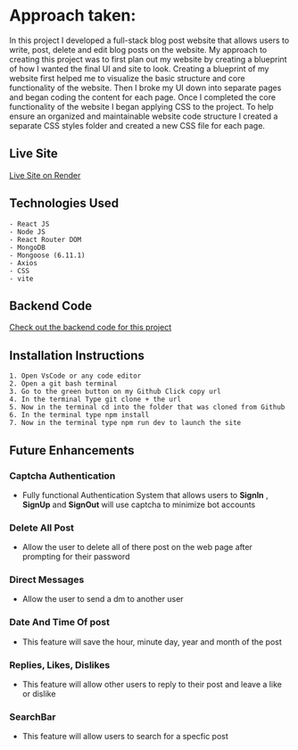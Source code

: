 # Approach taken:

In this project I developed a full-stack blog post website that allows users to write, post, delete and edit blog posts on the website.
My approach to creating this project was to first plan out my website by creating a blueprint of how I wanted the final UI and site to look.
Creating a blueprint of my website first helped me to visualize the basic structure and core functionality of the website. Then I broke my UI 
down into separate pages and began coding the content for each page. Once I completed the core functionality of the website I began applying 
CSS to the project. To help ensure an organized and maintainable website code structure I created a separate CSS styles folder and created a new 
CSS file for each page. 

## Live Site 

[Live Site on Render](https://master-codes-blog-post-frontend.onrender.com/)

## Technologies Used
    
    - React JS
    - Node JS
    - React Router DOM
    - MongoDB
    - Mongoose (6.11.1)
    - Axios
    - CSS
    - vite
    
## Backend Code

[Check out the backend code for this project](https://github.com/Master-Code234/blog-post-backend)


## Installation Instructions

    1. Open VsCode or any code editor
    2. Open a git bash terminal 
    3. Go to the green button on my Github Click copy url
    4. In the terminal Type git clone + the url 
    5. Now in the terminal cd into the folder that was cloned from Github
    6. In the terminal type npm install
    7. Now in the terminal type npm run dev to launch the site
 
 ## Future Enhancements
 
 ### Captcha Authentication
 
 - Fully functional Authentication System that allows users to **SignIn** , **SignUp**  and **SignOut** will use captcha to minimize bot accounts
 
 ### Delete All Post
 
  - Allow the user to delete all of there post on the web page after prompting for their password 

 ### Direct Messages 
 
 - Allow the user to send a dm to another user

### Date And Time Of post

- This feature will save the hour, minute day, year and month of the post 

### Replies, Likes, Dislikes

- This feature will allow other users to reply to their post and leave a like or dislike

### SearchBar

- This feature will allow users to search for a specfic post
 
    
    
    

  







